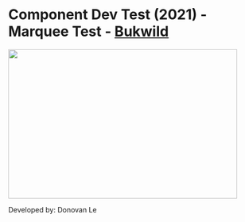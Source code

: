 <h1>Component Dev Test (2021) - Marquee Test - <a href="https://www.bukwild.com/">Bukwild</a></h1>

<img width="460" height="300" src="src/readmeAssets/loadingPage.png"/>

<span>Developed by: Donovan Le</span>
